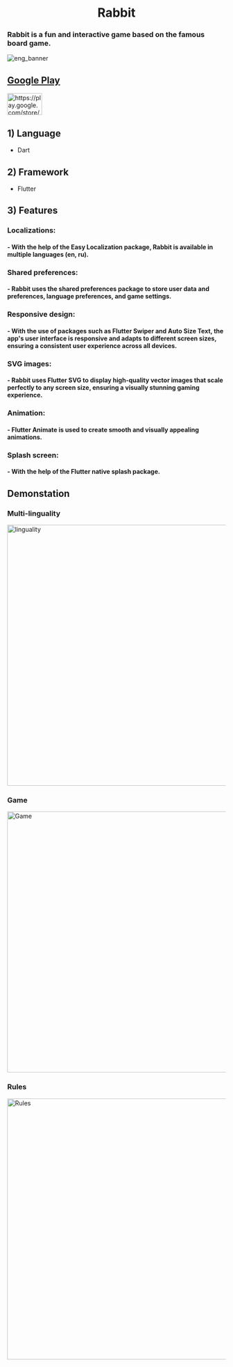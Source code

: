 <h1 align="center">Rabbit</h1>

<h3>Rabbit is a fun and interactive game based on the famous board game.</h3>

![eng_banner](https://user-images.githubusercontent.com/88318279/219756698-54f36662-5a51-4643-8506-e445561ae4eb.png)

## [Google Play](https://play.google.com/store/apps/details?id=com.rabbit.release)

<a href="https://play.google.com/store/apps/details?id=com.rabbit.release" target="blank"><img align="center" src="https://lh3.googleusercontent.com/Mnn3W-HCNSJAYPqLSd4wHlgXRIfxNGuDc5Bh5bGcZbdhbVfRVi9pOGYJdS0bFBZ3908ovZWqrWu02lP1qDpOkmDVuqlBzn2griN9c3EvWeMDLRlx1MUF=s0" alt="https://play.google.com/store/apps/details?id=com.rabbit.release" height="50" width="80" /></a>
</p>

## 1) Language 
- Dart
## 2) Framework
- Flutter
## 3) Features 
### Localizations: 
#### - With the help of the Easy Localization package, Rabbit is available in multiple languages (en, ru).
### Shared preferences: 
#### - Rabbit uses the shared preferences package to store user data and preferences, language preferences, and game settings.
### Responsive design:
#### - With the use of packages such as Flutter Swiper and Auto Size Text, the app's user interface is responsive and adapts to different screen sizes, ensuring a consistent user experience across all devices.
### SVG images: 
#### - Rabbit uses Flutter SVG to display high-quality vector images that scale perfectly to any screen size, ensuring a visually stunning gaming experience.
### Animation:
#### - Flutter Animate is used to create smooth and visually appealing animations.
### Splash screen:
#### - With the help of the Flutter native splash package.


## Demonstation 

### Multi-linguality

<img src="https://user-images.githubusercontent.com/88318279/221924824-b3e6a10c-a3f9-4e65-8111-7be76c1fc26a.gif" alt="linguality" height="600"/>

### Game

<img src="https://user-images.githubusercontent.com/88318279/221925051-2fb769f9-a460-4aeb-9c67-5b807c0ae982.gif" alt="Game" height="600"/>

### Rules

<img src="https://user-images.githubusercontent.com/88318279/221925164-8cdc5171-85d1-434b-a66f-0ae7cd7ef553.gif" alt="Rules" height="600"/>


